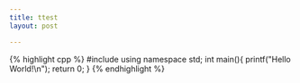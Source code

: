 ```yaml
---
title: ttest
layout: post

---
```



{% highlight cpp %}
#include<cstdio>
using namespace std;
int main(){
    printf("Hello World!\n");
    return 0;
}
{% endhighlight %}
